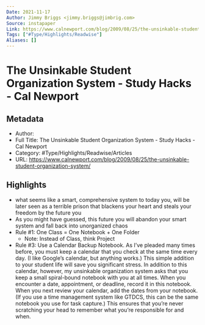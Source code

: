 ```yaml
---
Date: 2021-11-17
Author: Jimmy Briggs <jimmy.briggs@jimbrig.com>
Source: instapaper
Link: https://www.calnewport.com/blog/2009/08/25/the-unsinkable-student-organization-system/
Tags: ["#Type/Highlights/Readwise"]
Aliases: []
---
```

# The Unsinkable Student Organization System - Study Hacks - Cal Newport

## Metadata
- Author: 
- Full Title: The Unsinkable Student Organization System - Study Hacks - Cal Newport
- Category: #Type/Highlights/Readwise/Articles
- URL: https://www.calnewport.com/blog/2009/08/25/the-unsinkable-student-organization-system/

## Highlights
- what seems like a smart, comprehensive system to today you, will be later seen as a terrible prison that blackens your heart and steals your freedom by the future you
- As you might have guessed, this future you will abandon your smart system and fall back into unorganized chaos
- Rule #1: One Class = One Notebook + One Folder
    - Note: Instead of Class, think Project
- Rule #3: Use a Calendar Backup Notebook.
  As I’ve pleaded many times before, you must keep a calendar that you check at the same time every day. (I like Google’s calendar, but anything works.) This simple addition to your student life will save you significant stress.
  In addition to this calendar, however, my unsinkable organization system asks that you keep a small spiral-bound notebook with you at all times. When you encounter a date, appointment, or deadline, record it in this notebook. When you next review your calendar, add the dates from your notebook. (If you use a time management system like GTDCS, this can be the same notebook you use for task capture.) This ensures that you’re never scratching your head to remember what you’re responsible for and when.
